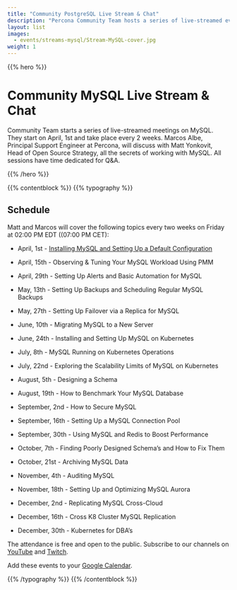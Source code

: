 ```yaml
---
title: "Community PostgreSQL Live Stream & Chat"
description: "Percona Community Team hosts a series of live-streamed event on MySQL. You will find out all the secrets of work with that open source database together with the Principal Support Engineer Marcos Albe. The meetings are bi-weekly and start in April. Join us on the sessions and ask your questions to the expert!"
layout: list
images:
  - events/streams-mysql/Stream-MySQL-cover.jpg
weight: 1
---
```


{{% hero %}}

# Community MySQL Live Stream & Chat

Community Team starts a series of live-streamed meetings on MySQL. They start on April, 1st and take place every 2 weeks. Marcos Albe, Principal Support Engineer at Percona, will discuss with Matt Yonkovit, Head of Open Source Strategy, all the secrets of working with MySQL. All sessions have time dedicated for Q&A.

{{% /hero %}}

{{% contentblock %}}
{{% typography %}}

## Schedule

Matt and Marcos will cover the following topics every two weeks on Friday at 02:00 PM EDT ((07:00 PM CET): 

* April, 1st -  [Installing MySQL and Setting Up a Default Configuration](/events/streams-mysql/2022-04-01-install-mysql-setting-up-configuration/)

* April, 15th - Observing & Tuning Your MySQL Workload Using PMM

* April, 29th -  Setting Up Alerts and Basic Automation for MySQL

* May, 13th - Setting Up Backups and Scheduling Regular MySQL Backups

* May, 27th - Setting Up Failover via a Replica for MySQL

* June, 10th - Migrating MySQL to a New Server

* June, 24th - Installing and Setting Up MySQL on Kubernetes

* July, 8th - MySQL Running on Kubernetes Operations

* July, 22nd -  Exploring the Scalability Limits of MySQL on Kubernetes

* August, 5th - Designing a Schema

* August, 19th - How to Benchmark Your MySQL Database 

* September, 2nd - How to Secure MySQL

* September, 16th - Setting Up a MySQL Connection Pool

* September, 30th - Using MySQL and Redis to Boost Performance 

* October, 7th - Finding Poorly Designed Schema’s and How to Fix Them

* October, 21st - Archiving MySQL Data

* November, 4th - Auditing MySQL 

* November, 18th - Setting Up and Optimizing MySQL Aurora 

* December, 2nd - Replicating MySQL Cross-Cloud

* December, 16th - Cross K8 Cluster MySQL Replication 

* December, 30th - Kubernetes for DBA’s

The attendance is free and open to the public. Subscribe to our channels on [YouTube](https://www.youtube.com/channel/UCLJ0Ok4HeUBrRYF4irturVA) and [Twitch](https://www.twitch.tv/perconacommunity).

Add these events to your [Google Calendar](https://calendar.google.com/event?action=TEMPLATE&tmeid=NWJoaGU5dTM2ZmpqZ3Y1bTR0anBrOGRxN3RfMjAyMjA0MDFUMTMwMDAwWiBmcmVkZWwubWFtaW5kcmFAcGVyY29uYS5jb20&tmsrc=fredel.mamindra%40percona.com&scp=ALL).

{{% /typography %}}
{{% /contentblock %}}